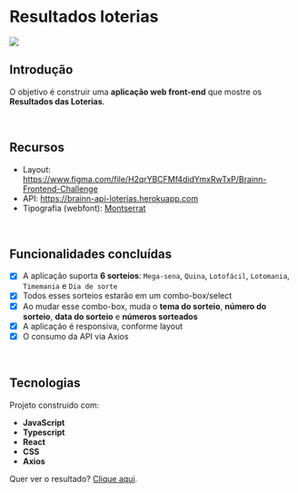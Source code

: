 # Resultados loterias

<img src="https://user-images.githubusercontent.com/2853428/116301437-65c01a00-a776-11eb-9ae8-7d6d9cf3d128.png">

## Introdução

O objetivo é construir uma **aplicação web front-end** que mostre os **Resultados das Loterias**.

<br>

## Recursos

- Layout: https://www.figma.com/file/H2qrYBCFMf4didYmxRwTxP/Brainn-Frontend-Challenge
- API: https://brainn-api-loterias.herokuapp.com
- Tipografia (webfont): [Montserrat](https://fonts.google.com/specimen/Montserrat)

<br>

## Funcionalidades concluídas

- [x] A aplicação suporta **6 sorteios**: `Mega-sena`, `Quina`, `Lotofácil`, `Lotomania`, `Timemania` e `Dia de sorte`
- [x] Todos esses sorteios estarão em um combo-box/select
- [x] Ao mudar esse combo-box, muda o **tema do sorteio**, **número do sorteio**, **data do sorteio** e **números sorteados**
- [x] A aplicação é responsiva, conforme layout
- [x] O consumo da API via Axios

<br>

## Tecnologias

Projeto construido com:

- **JavaScript**
- **Typescript**
- **React**
- **CSS**
- **Axios**

<p>Quer ver o resultado? <a href="print-results.surge.sh" target="_blank">Clique aqui</a>.
